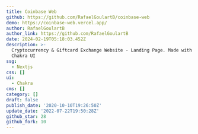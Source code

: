 ```yaml
---
title: Coinbase Web
github: https://github.com/RafaelGoulartB/coinbase-web
demo: https://coinbase-web.vercel.app/
author: RafaelGoulartB
author_link: https://github.com/RafaelGoulartB
date: 2024-02-19T05:18:03.452Z
description: >-
  Cryptocurrency & Giftcard Exchange Website - Landing Page. Made with Next.js |
  Chakra UI
ssg:
  - Nextjs
css: []
ui:
  - Chakra
cms: []
category: []
draft: false
publish_date: '2020-10-10T19:26:50Z'
update_date: '2022-07-22T19:50:28Z'
github_star: 28
github_fork: 10
---
```

